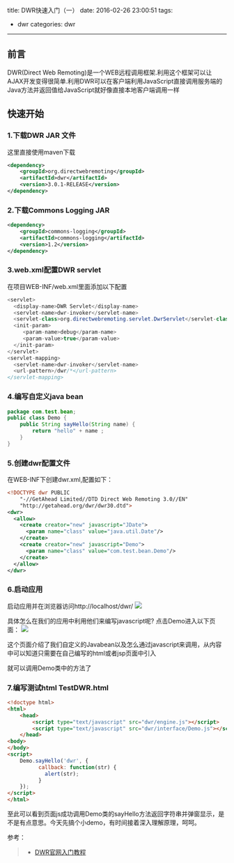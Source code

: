 title: DWR快速入门（一）
date: 2016-02-26 23:00:51
tags:
- dwr
categories: dwr

---
## 前言
DWR(Direct Web Remoting)是一个WEB远程调用框架.利用这个框架可以让AJAX开发变得很简单.利用DWR可以在客户端利用JavaScript直接调用服务端的Java方法并返回值给JavaScript就好像直接本地客户端调用一样

## 快速开始

### 1.下载DWR JAR 文件
这里直接使用maven下载
```xml
<dependency>
    <groupId>org.directwebremoting</groupId>
    <artifactId>dwr</artifactId>
    <version>3.0.1-RELEASE</version>
</dependency>
```

### 2.下载Commons Logging JAR
```xml
<dependency>
    <groupId>commons-logging</groupId>
	<artifactId>commons-logging</artifactId>
	<version>1.2</version>
</dependency>
```

### 3.web.xml配置DWR servlet
在项目WEB-INF/web.xml里面添加以下配置
```java
<servlet>
  <display-name>DWR Servlet</display-name>
  <servlet-name>dwr-invoker</servlet-name>
  <servlet-class>org.directwebremoting.servlet.DwrServlet</servlet-class>
  <init-param>
     <param-name>debug</param-name>
     <param-value>true</param-value>
  </init-param>
</servlet>
<servlet-mapping>
  <servlet-name>dwr-invoker</servlet-name>
  <url-pattern>/dwr/*</url-pattern>
</servlet-mapping>
```

### 4.编写自定义java bean
```java
package com.test.bean;
public class Demo {
	public String sayHello(String name) {
		return "hello" + name ;
	}
}
```

### 5.创建dwr配置文件
在WEB-INF下创建dwr.xml,配置如下：
```xml
<!DOCTYPE dwr PUBLIC
    "-//GetAhead Limited//DTD Direct Web Remoting 3.0//EN"
    "http://getahead.org/dwr/dwr30.dtd">
<dwr>
  <allow>
    <create creator="new" javascript="JDate">
      <param name="class" value="java.util.Date"/>
    </create>
    <create creator="new" javascript="Demo">
      <param name="class" value="com.test.bean.Demo"/>
    </create>
  </allow>
</dwr>
```

### 6.启动应用
启动应用并在浏览器访问http://localhost/dwr/
![](http://7xjw47.com1.z0.glb.clouddn.com/15056296.png)

具体怎么在我们的应用中利用他们来编写javascript呢?
点击Demo进入以下页面：
![](http://7xjw47.com1.z0.glb.clouddn.com/15094875.png)

这个页面介绍了我们自定义的Javabean以及怎么通过javascript来调用，从内容中可以知道只需要在自己编写的html或者jsp页面中引入
 <script type='text/javascript' src='/dwr/engine.js'></script>
  <script type='text/javascript' src='/dwr/interface/Demo.js'></script>
就可以调用Demo类中的方法了

### 7.编写测试html TestDWR.html
```html
<!doctype html>
<html>
	<head>
		<script type="text/javascript" src="dwr/engine.js"></script>
		<script type="text/javascript" src="dwr/interface/Demo.js"></script>
	</head>
<body>
</body>
<script>
	Demo.sayHello('dwr', {
		  callback: function(str) {
		  	alert(str);
		  }
	});
</script>
</html>
```
至此可以看到页面js成功调用Demo类的sayHello方法返回字符串并弹窗显示，是不是有点意思。今天先搞个小demo，有时间接着深入理解原理，呵呵。




参考：
> * [DWR官网入门教程][1]

  [1]: http://directwebremoting.org/dwr/introduction/getting-started.html


